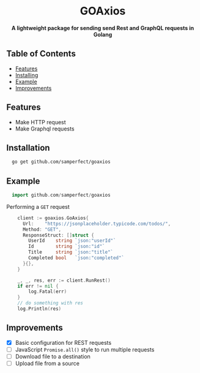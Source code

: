 <div align="center">
  <br>
  <h1>GOAxios</h1>
  <strong>A lightweight package for sending send Rest and GraphQL requests in Golang</strong>
</div>


## Table of Contents

  - [Features](#features)
  - [Installing](#installing)
  - [Example](#example)
  - [Improvements](#improvements)


## Features
- Make HTTP request
- Make Graphql requests

## Installation
```sh
  go get github.com/samperfect/goaxios
```



## Example 
```go
  import github.com/samperfect/goaxios
```
Performing a `GET` request
```go
    client := goaxios.GoAxios{
      Url:    "https://jsonplaceholder.typicode.com/todos/",
      Method: "GET",
      ResponseStruct: []struct {
        UserId    string `json:"userId"`
        Id        string `json:"id"`
        Title     string `json:"title"`
        Completed bool   `json:"completed"`
      }{},
    }

	_, _, res, err := client.RunRest()
	if err != nil {
		log.Fatal(err)
	}
	// do something with res
	log.Println(res)
```

## Improvements

- [x] Basic configuration for REST requests
- [ ] JavaScript `Promise.all()` style to run multiple requests
- [ ] Download file to a destination
- [ ] Upload file from a source
